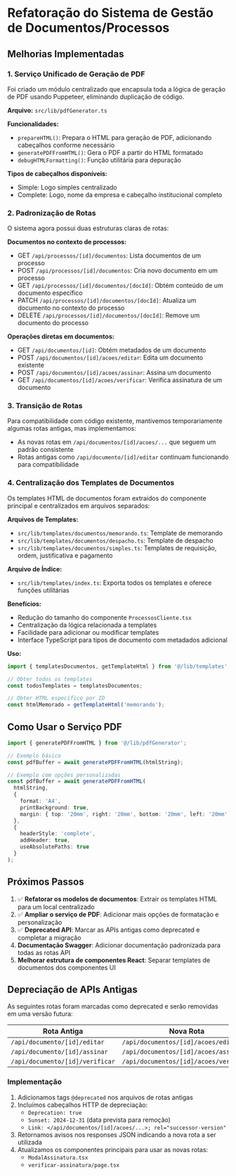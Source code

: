 # Refatoração do Sistema de Gestão de Documentos/Processos

## Melhorias Implementadas

### 1. Serviço Unificado de Geração de PDF
Foi criado um módulo centralizado que encapsula toda a lógica de geração de PDF usando Puppeteer, eliminando duplicação de código.

**Arquivo:** `src/lib/pdfGenerator.ts`

**Funcionalidades:**
- `prepareHTML()`: Prepara o HTML para geração de PDF, adicionando cabeçalhos conforme necessário
- `generatePDFFromHTML()`: Gera o PDF a partir do HTML formatado
- `debugHTMLFormatting()`: Função utilitária para depuração

**Tipos de cabeçalhos disponíveis:**
- Simple: Logo simples centralizado
- Complete: Logo, nome da empresa e cabeçalho institucional completo

### 2. Padronização de Rotas
O sistema agora possui duas estruturas claras de rotas:

**Documentos no contexto de processos:**
- GET `/api/processos/[id]/documentos`: Lista documentos de um processo
- POST `/api/processos/[id]/documentos`: Cria novo documento em um processo
- GET `/api/processos/[id]/documentos/[docId]`: Obtém conteúdo de um documento específico
- PATCH `/api/processos/[id]/documentos/[docId]`: Atualiza um documento no contexto do processo
- DELETE `/api/processos/[id]/documentos/[docId]`: Remove um documento do processo

**Operações diretas em documentos:**
- GET `/api/documentos/[id]`: Obtém metadados de um documento
- POST `/api/documentos/[id]/acoes/editar`: Edita um documento existente
- POST `/api/documentos/[id]/acoes/assinar`: Assina um documento
- GET `/api/documentos/[id]/acoes/verificar`: Verifica assinatura de um documento

### 3. Transição de Rotas
Para compatibilidade com código existente, mantivemos temporariamente algumas rotas antigas, mas implementamos:
- As novas rotas em `/api/documentos/[id]/acoes/...` que seguem um padrão consistente
- Rotas antigas como `/api/documento/[id]/editar` continuam funcionando para compatibilidade

### 4. Centralização dos Templates de Documentos

Os templates HTML de documentos foram extraídos do componente principal e centralizados em arquivos separados:

**Arquivos de Templates:**
- `src/lib/templates/documentos/memorando.ts`: Template de memorando
- `src/lib/templates/documentos/despacho.ts`: Template de despacho
- `src/lib/templates/documentos/simples.ts`: Templates de requisição, ordem, justificativa e pagamento

**Arquivo de Índice:**
- `src/lib/templates/index.ts`: Exporta todos os templates e oferece funções utilitárias

**Benefícios:**
- Redução do tamanho do componente `ProcessosCliente.tsx`
- Centralização da lógica relacionada a templates
- Facilidade para adicionar ou modificar templates
- Interface TypeScript para tipos de documento com metadados adicional

**Uso:**
```typescript
import { templatesDocumentos, getTemplateHtml } from '@/lib/templates';

// Obter todos os templates
const todosTemplates = templatesDocumentos;

// Obter HTML específico por ID
const htmlMemorado = getTemplateHtml('memorando');
```

## Como Usar o Serviço PDF

```typescript
import { generatePDFFromHTML } from '@/lib/pdfGenerator';

// Exemplo básico
const pdfBuffer = await generatePDFFromHTML(htmlString);

// Exemplo com opções personalizadas
const pdfBuffer = await generatePDFFromHTML(
  htmlString,
  { 
    format: 'A4', 
    printBackground: true,
    margin: { top: '20mm', right: '20mm', bottom: '20mm', left: '20mm' }
  },
  { 
    headerStyle: 'complete',
    addHeader: true,
    useAbsolutePaths: true
  }
);
```

## Próximos Passos

1. ✅ **Refatorar os modelos de documentos**: Extrair os templates HTML para um local centralizado
2. ✅ **Ampliar o serviço de PDF**: Adicionar mais opções de formatação e personalização
3. ✅ **Deprecated API**: Marcar as APIs antigas como deprecated e completar a migração
4. **Documentação Swagger**: Adicionar documentação padronizada para todas as rotas API
5. **Melhorar estrutura de componentes React**: Separar templates de documentos dos componentes UI

## Depreciação de APIs Antigas

As seguintes rotas foram marcadas como deprecated e serão removidas em uma versão futura:

| Rota Antiga | Nova Rota |
|-------------|-----------|
| `/api/documento/[id]/editar` | `/api/documentos/[id]/acoes/editar` |
| `/api/documento/[id]/assinar` | `/api/documentos/[id]/acoes/assinar` |
| `/api/documento/[id]/verificar` | `/api/documentos/[id]/acoes/verificar` |

### Implementação

1. Adicionamos tags `@deprecated` nos arquivos de rotas antigas
2. Incluímos cabeçalhos HTTP de depreciação:
   - `Deprecation: true`
   - `Sunset: 2024-12-31` (data prevista para remoção)
   - `Link: </api/documentos/[id]/acoes/...>; rel="successor-version"`
3. Retornamos avisos nos responses JSON indicando a nova rota a ser utilizada
4. Atualizamos os componentes principais para usar as novas rotas:
   - `ModalAssinatura.tsx`
   - `verificar-assinatura/page.tsx` 